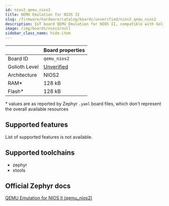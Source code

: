 ```yaml
---
id: nios2_qemu_nios2
title: QEMU Emulation for NIOS II
slug: /firmware/hardware/catalog/boards/unverified/nios2_qemu_nios2
description: IoT board QEMU Emulation for NIOS II, compatible with Golioth at unverified level.
image: /img/boards/nios2/null
sidebar_class_name: hide-item
---
```


[//]: # (This is an auto-generated file, do not edit! Changes to it will be lost upon re-generation)



|                | Board properties     |
| -------------  | -------------------- |
| Board ID       | `qemu_nios2` |
| Golioth Level  | [Unverified](/firmware/hardware#unverified-boards) |
| Architecture   | NIOS2 |
| RAM*           | 128 kB |
| Flash*         | 128 kB |

\* values are as reported by Zephyr `.yaml` board files, which don't represent the overall available resources



## Supported features

List of supported features is not available.

## Supported toolchains

* zephyr
* xtools

## Official Zephyr docs

[QEMU Emulation for NIOS II (qemu_nios2)](https://docs.zephyrproject.org/latest/boards/nios2/qemu_nios2/doc/index.html)
